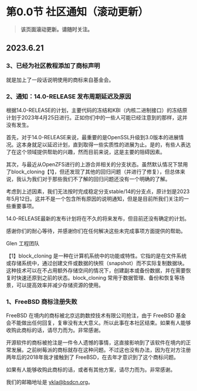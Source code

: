 # 第0.0节 社区通知（滚动更新）

>**该页面滚动更新。请随时关注。**


## 2023.6.21

### 3、已经为社区教程添加了商标声明

就是加上了一段话说明使用的商标来自基金会。

### 2、通知：14.0-RELEASE 发布周期延迟及原因

根据14.0-RELEASE的计划，主要代码的冻结和KBI（内核二进制接口）的冻结原计划于2023年4月25日进行。正如你们中的一些人可能已经注意到的那样，这并没有发生。

首先，对于14.0-RELEASE来说，最重要的是OpenSSL升级到3.0版本的进展情况。这本身就足以延迟计划，直到取得一些实质性的进展为止。是的，有些人表达了在这个领域提供帮助的兴趣，然而目前来说，这是主要的阻碍因素。

其次，与最近从OpenZFS进行的上游合并相关的分支状态。虽然默认情况下禁用了block_cloning【1】，但还发现了其他的回归问题（并进行了修复），但总体来说，我认为我们对于那些我们不了解的回归问题还没有一个明确的了解。

考虑到上述因素，我们无法按时完成稳定分支stable/14的分支点，原计划是2023年5月12日。这并不是一个包含所有原因的说明通知，但是是目前所我们关注的一些重要事项。

14.0-RELEASE最新的发布计划将在不久的将来发布，但目前还没有确定的计划。

感谢你们的耐心等待，并感谢你们在任何解决这些未完成事项方面提供的帮助。

Glen
工程团队

【1】block_cloning 是一种在计算机系统中的功能或特性。它指的是在文件系统或存储系统中，通过创建文件或数据的快照（snapshot）而不实际复制数据块。这种技术可以在不占用额外存储空间的情况下，创建副本或备份数据，并在需要恢复时快速还原到之前的状态。block_cloning 常用于数据管理、备份和恢复等场景，可以提高效率并减少存储资源的使用。

### 1、FreeBSD 商标注册失败 

FreeBSD 在境内的商标被北京远韵数控技术有限公司抢注，由于 FreeBSD 基金会不能做出任何回复，复审没有太大意义。所以此事在本社区结束。如果有人能够收购此商标的话，请尽力而为。非常感谢。

开源软件的商标被抢注是一件令人遗憾的事情，这直接影响到了该软件在境内的正常发展。之前树莓派的商标就存在这种问题。不过这也没有办法，因为在对方注册两年后的2018年我才接触到了 FreeBSD，在去年才意识到了这个商标问题。

如果有人能够收购此商标的话，或者有其他方案，请尽力而为。非常感谢。

我们的邮箱地址是 ykla@bsdcn.org。
